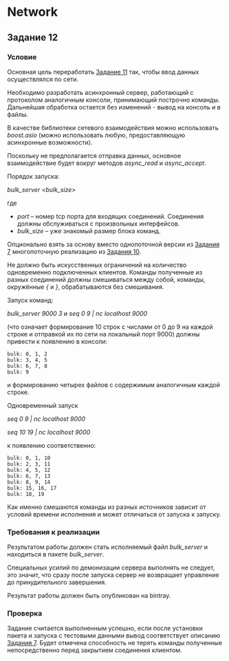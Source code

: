 # Network
## Задание 12
### Условие
Основная  цель  переработать [Задание 11](https://github.com/mgorshkov/async) так, чтобы ввод данных
осуществлялся по сети.

Необходимо разработать асинхронный сервер, работающий с протоколом
аналогичным консоли, принимающий построчно команды.  Дальнейшая
обработка остается без изменений - вывод на консоль и в файлы.

В  качестве  библиотеки  сетевого  взаимодействия  можно  использовать
*boost.asio* (можно использовать любую, предоставляющую асинхронные
возможности).

Поскольку не предполагается отправка данных, основное взаимодействие
будет вокруг методов *async_read* и *async_accept*.

Порядок запуска:

*bulk_server <port> <bulk_size>*

где
- *port* – номер tcp порта для входящих соединений. Соединения должны
обслуживаться с произвольных интерфейсов.
- *bulk_size* – уже знакомый размер блока команд.

Опционально взять за основу вместо однопоточной версии из [Задания 7](https://github.com/mgorshkov/bulk)
многопоточную реализацию из [Задания 10](https://github.com/mgorshkov/bulkmt).

Не должно быть искусственных ограничений на количество одновременно
подключенных клиентов.  Команды полученные из разных соединений
должны смешиваться между собой, команды, окружённые *{* и *}*,
обрабатываются без смешивания.

Запуск команд:

*bulk_server 9000 3* и *seq 0 9 | nc localhost 9000*

(что означает формирование 10 строк с числами от 0 до 9 на каждой
строке и отправкой их по сети на локальный порт 9000) должны привести
к появлению в консоли:

```
bulk: 0, 1, 2
bulk: 3, 4, 5
bulk: 6, 7, 8
bulk: 9
```

и формированию четырех файлов с содержимым аналогичным каждой
строке.

Одновременный запуск

*seq 0 9 | nc localhost 9000*

*seq 10 19 | nc localhost 9000*

к появлению соответственно:

```
bulk: 0, 1, 10
bulk: 2, 3, 11
bulk: 4, 5, 12
bulk: 6, 7, 13
bulk: 8, 9, 14
bulk: 15, 16, 17
bulk: 18, 19
```

Как именно смешаются команды из разных источников зависит от условий
времени исполнения и может отличаться от запуска к запуску.

### Требования к реализации
Результатом работы должен стать исполняемый файл
*bulk_server* и находиться в пакете *bulk_server*.

Специальных усилий по демонизации сервера выполнять не следует, это
значит, что сразу после запуска сервер не возвращает управление до
принудительного завершения.

Результат работы должен быть опубликован на bintray.

### Проверка
Задание считается выполненным успешно, если после установки пакета и
запуска с тестовыми данными вывод соответствует описанию [Задания 7](https://github.com/mgorshkov/bulk).
Будет отмечена способность не терять команды полученные непосредственно
перед закрытием соединения клиентом.
